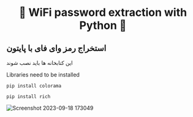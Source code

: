 <!DOCTYPE html>
<html>
<body>
<h1 align="center">📶 WiFi password extraction with Python 📶</h1>
<h2 lid="ltr">استخراج رمز وای فای با پایتون</h2>

<p>این کتابخانه ها باید نصب شوند</p>
<p>Libraries need to be installed</p>

```
pip install colorama
```
```	
pip install rich
```	

</body>
</html>

![Screenshot 2023-09-18 173049](https://github.com/AmirRezaDelir/WiFi-password-extraction/assets/115124097/03c3dd79-5796-4554-a2e8-c7424756e6f0)
